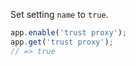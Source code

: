 Set setting `name` to `true`.

```js
app.enable('trust proxy');
app.get('trust proxy');
// => true
```
